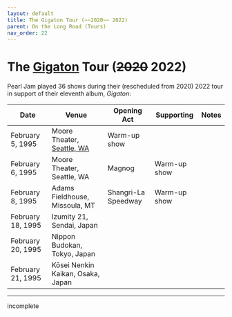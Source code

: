 ```yaml
---
layout: default
title: The Gigaton Tour (~~2020~~ 2022)
parent: On the Long Road (Tours)
nav_order: 22
---
```


# The [Gigaton](https://pearljamopedia.ml/docs/Albums/Studio/Gigaton) Tour (~~2020~~ 2022)

Pearl Jam played 36 shows during their (rescheduled from 2020) 2022 tour in support of their eleventh album, *Gigaton*:

| Date | Venue | Opening Act | Supporting | Notes |
| ---- | ----- | ----------- | ---------- | ----- |
| February 5, 1995 | Moore Theater, [Seattle, WA](https://pearljamopedia.ml/docs/Notable-Mentions/Locations/Seattle-WA) | Warm-up show
| February 6, 1995 | Moore Theater, Seattle, WA | Magnog | Warm-up show
| February 8, 1995 | Adams Fieldhouse, Missoula, MT | Shangri-La Speedway | Warm-up show
| February 18, 1995 | Izumity 21, Sendai, Japan | | |
| February 20, 1995 | Nippon Budokan, Tokyo, Japan | | |
| February 21, 1995 | Kōsei Nenkin Kaikan, Osaka, Japan | | |

---------------------------------------------------------------------------------
incomplete
